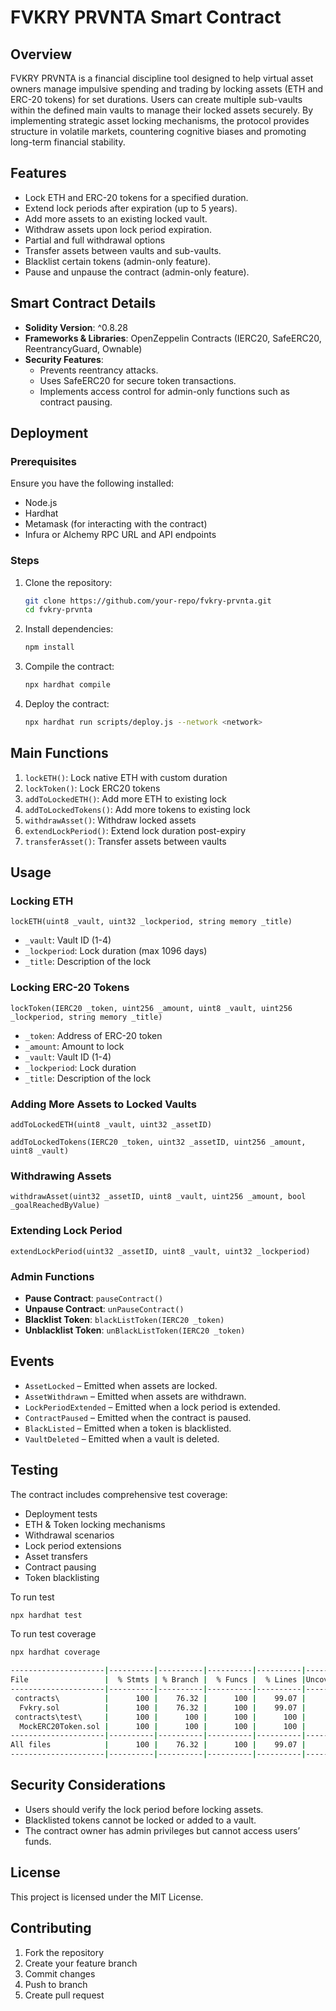 # FVKRY PRVNTA Smart Contract

## Overview
FVKRY PRVNTA is a financial discipline tool designed to help virtual asset owners manage impulsive spending and trading by locking assets (ETH and ERC-20 tokens) for set durations. Users can create multiple sub-vaults within the defined main vaults to manage their locked assets securely. By implementing strategic asset locking mechanisms, the protocol provides structure in volatile markets, countering cognitive biases and promoting long-term financial stability.

## Features
- Lock ETH and ERC-20 tokens for a specified duration.
- Extend lock periods after expiration (up to 5 years).
- Add more assets to an existing locked vault.
- Withdraw assets upon lock period expiration.
- Partial and full withdrawal options
- Transfer assets between vaults and sub-vaults.
- Blacklist certain tokens (admin-only feature).
- Pause and unpause the contract (admin-only feature).

## Smart Contract Details
- **Solidity Version**: ^0.8.28
- **Frameworks & Libraries**: OpenZeppelin Contracts (IERC20, SafeERC20, ReentrancyGuard, Ownable)
- **Security Features**:
  - Prevents reentrancy attacks.
  - Uses SafeERC20 for secure token transactions.
  - Implements access control for admin-only functions such as contract pausing.

## Deployment
### Prerequisites
Ensure you have the following installed:
- Node.js
- Hardhat
- Metamask (for interacting with the contract)
- Infura or Alchemy RPC URL and API endpoints

### Steps
1. Clone the repository:
   ```sh
   git clone https://github.com/your-repo/fvkry-prvnta.git
   cd fvkry-prvnta
   ```
2. Install dependencies:
   ```sh
   npm install
   ```
3. Compile the contract:
   ```sh
   npx hardhat compile
   ```
4. Deploy the contract:
   ```sh
   npx hardhat run scripts/deploy.js --network <network>
   ```

## Main Functions
1. `lockETH()`: Lock native ETH with custom duration
2. `lockToken()`: Lock ERC20 tokens
3. `addToLockedETH()`: Add more ETH to existing lock
4. `addToLockedTokens()`: Add more tokens to existing lock
5. `withdrawAsset()`: Withdraw locked assets
6. `extendLockPeriod()`: Extend lock duration post-expiry
7. `transferAsset()`: Transfer assets between vaults

## Usage
### Locking ETH
```solidity
lockETH(uint8 _vault, uint32 _lockperiod, string memory _title)
```
- `_vault`: Vault ID (1-4)
- `_lockperiod`: Lock duration (max 1096 days)
- `_title`: Description of the lock

### Locking ERC-20 Tokens
```solidity
lockToken(IERC20 _token, uint256 _amount, uint8 _vault, uint256 _lockperiod, string memory _title)
```
- `_token`: Address of ERC-20 token
- `_amount`: Amount to lock
- `_vault`: Vault ID (1-4)
- `_lockperiod`: Lock duration
- `_title`: Description of the lock

### Adding More Assets to Locked Vaults
```solidity
addToLockedETH(uint8 _vault, uint32 _assetID)
```
```solidity
addToLockedTokens(IERC20 _token, uint32 _assetID, uint256 _amount, uint8 _vault)
```

### Withdrawing Assets
```solidity
withdrawAsset(uint32 _assetID, uint8 _vault, uint256 _amount, bool _goalReachedByValue)
```

### Extending Lock Period
```solidity
extendLockPeriod(uint32 _assetID, uint8 _vault, uint32 _lockperiod)
```

### Admin Functions
- **Pause Contract**: `pauseContract()`
- **Unpause Contract**: `unPauseContract()`
- **Blacklist Token**: `blackListToken(IERC20 _token)`
- **Unblacklist Token**: `unBlackListToken(IERC20 _token)`

## Events
- `AssetLocked` – Emitted when assets are locked.
- `AssetWithdrawn` – Emitted when assets are withdrawn.
- `LockPeriodExtended` – Emitted when a lock period is extended.
- `ContractPaused` – Emitted when the contract is paused.
- `BlackListed` – Emitted when a token is blacklisted.
- `VaultDeleted` – Emitted when a vault is deleted.

## Testing 
The contract includes comprehensive test coverage:

- Deployment tests
- ETH & Token locking mechanisms
- Withdrawal scenarios
- Lock period extensions
- Asset transfers
- Contract pausing
- Token blacklisting

To run test
```sh
npx hardhat test
```

To run test coverage
```sh
npx hardhat coverage
```

```bash
---------------------|----------|----------|----------|----------|----------------|
File                 |  % Stmts | % Branch |  % Funcs |  % Lines |Uncovered Lines |
---------------------|----------|----------|----------|----------|----------------|
 contracts\          |      100 |    76.32 |      100 |    99.07 |                |
  Fvkry.sol          |      100 |    76.32 |      100 |    99.07 |            352 |
 contracts\test\     |      100 |      100 |      100 |      100 |                |
  MockERC20Token.sol |      100 |      100 |      100 |      100 |                |
---------------------|----------|----------|----------|----------|----------------|
All files            |      100 |    76.32 |      100 |    99.07 |                |
---------------------|----------|----------|----------|----------|----------------|
```

## Security Considerations
- Users should verify the lock period before locking assets.
- Blacklisted tokens cannot be locked or added to a vault.
- The contract owner has admin privileges but cannot access users’ funds.

## License
This project is licensed under the MIT License.

## Contributing
1. Fork the repository
2. Create your feature branch
3. Commit changes
4. Push to branch
5. Create pull request
